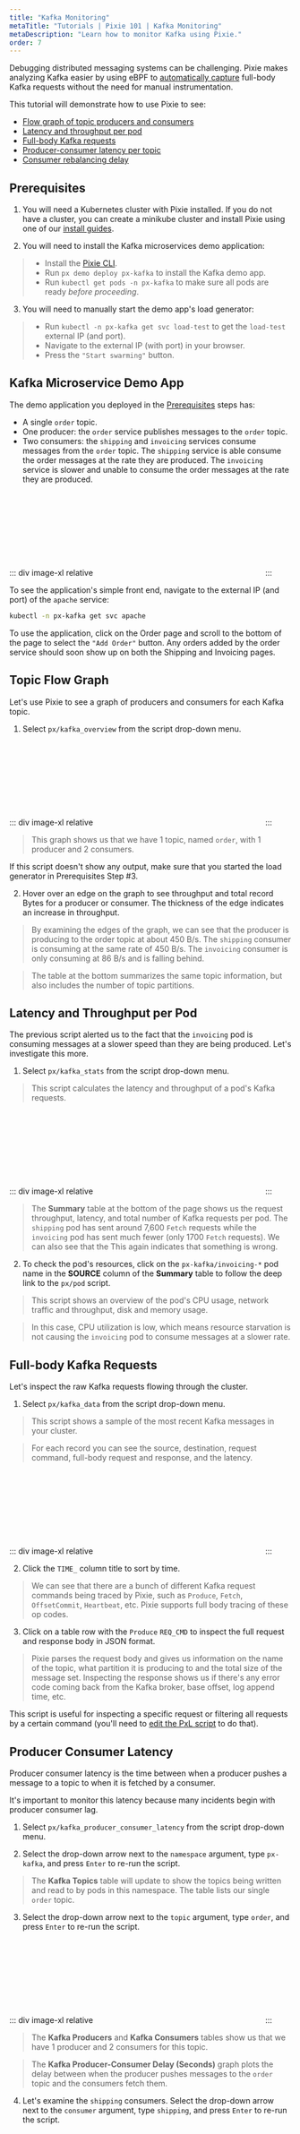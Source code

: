 ```yaml
---
title: "Kafka Monitoring"
metaTitle: "Tutorials | Pixie 101 | Kafka Monitoring"
metaDescription: "Learn how to monitor Kafka using Pixie."
order: 7
---
```


Debugging distributed messaging systems can be challenging. Pixie makes analyzing Kafka easier by using eBPF to [automatically capture](https://docs.px.dev/about-pixie/pixie-ebpf/) full-body Kafka requests without the need for manual instrumentation.

This tutorial will demonstrate how to use Pixie to see:

- [Flow graph of topic producers and consumers](#topic-flow-graph)
- [Latency and throughput per pod](#latency-and-throughput-per-pod)
- [Full-body Kafka requests](#full-body-kafka-requests)
- [Producer-consumer latency per topic](#producer-consumer-latency)
- [Consumer rebalancing delay](#consumer-rebalancing-delay)

<YouTube youTubeId="42o5fURGXqI?t=1332"/>

## Prerequisites

1. You will need a Kubernetes cluster with Pixie installed. If you do not have a cluster, you can create a minikube cluster and install Pixie using one of our [install guides](https://docs.px.dev/installing-pixie/install-guides/).

2. You will need to install the Kafka microservices demo application:

> - Install the [Pixie CLI](/installing-pixie/install-schemes/cli/#1.-install-the-pixie-cli).
> - Run `px demo deploy px-kafka` to install the Kafka demo app.
> - Run `kubectl get pods -n px-kafka` to make sure all pods are ready _before proceeding_.

3. You will need to manually start the demo app's load generator:

> - Run `kubectl -n px-kafka get svc load-test` to get the `load-test` external IP (and port).
> - Navigate to the external IP (with port) in your browser.
> - Press the `"Start swarming"` button.

## Kafka Microservice Demo App

The demo application you deployed in the [Prerequisites](#prerequisites) steps has:

- A single `order` topic.
- One producer: the `order` service publishes messages to the `order` topic.
- Two consumers: the `shipping` and `invoicing` services consume messages from the `order` topic. The `shipping` service is able consume the order messages at the rate they are produced. The `invoicing` service is slower and unable to consume the order messages at the rate they are produced.

::: div image-xl relative
<svg title='' src='use-case-tutorials/kafka/kafka-microservice-app.png'/>
:::

To see the application's simple front end, navigate to the external IP (and port) of the `apache` service:

```bash
kubectl -n px-kafka get svc apache
```

To use the application, click on the Order page and scroll to the bottom of the page to select the `"Add Order"` button. Any orders added by the order service should soon show up on both the Shipping and Invoicing pages.

## Topic Flow Graph

Let's use Pixie to see a graph of producers and consumers for each Kafka topic.

1. Select `px/kafka_overview` from the script drop-down menu.

::: div image-xl relative
<svg title='' src='use-case-tutorials/kafka/kafka-overview.png'/>
:::

> This graph shows us that we have 1 topic, named `order`, with 1 producer and 2 consumers.

<Alert variant="outlined" severity="info">If this script doesn't show any output, make sure that you started the load generator in Prerequisites Step #3.</Alert>

2. Hover over an edge on the graph to see throughput and total record Bytes for a producer or consumer. The thickness of the edge indicates an increase in throughput.

> By examining the edges of the graph, we can see that the producer is producing to the order topic at about 450 B/s. The `shipping` consumer is consuming at the same rate of 450 B/s. The `invoicing` consumer is only consuming at 86 B/s and is falling behind.

> The table at the bottom summarizes the same topic information, but also includes the number of topic partitions.

## Latency and Throughput per Pod

The previous script alerted us to the fact that the `invoicing` pod is consuming messages at a slower speed than they are being produced. Let's investigate this more.

1. Select `px/kafka_stats` from the script drop-down menu.

> This script calculates the latency and throughput of a pod's Kafka requests.

::: div image-xl relative
<svg title='' src='use-case-tutorials/kafka/kafka-stats.png'/>
:::

> The **Summary** table at the bottom of the page shows us the request throughput, latency, and total number of Kafka requests per pod. The `shipping` pod has sent around 7,600 `Fetch` requests while the `invoicing` pod has sent much fewer (only 1700 `Fetch` requests). We can also see that the This again indicates that something is wrong.

2. To check the pod's resources, click on the `px-kafka/invoicing-*` pod name in the **SOURCE** column of the **Summary** table to follow the deep link to the `px/pod` script.

> This script shows an overview of the pod's CPU usage, network traffic and throughput, disk and memory usage.

> In this case, CPU utilization is low, which means resource starvation is not causing the `invoicing` pod to consume messages at a slower rate.

## Full-body Kafka Requests

Let's inspect the raw Kafka requests flowing through the cluster.

1. Select `px/kafka_data` from the script drop-down menu.

> This script shows a sample of the most recent Kafka messages in your cluster.

> For each record you can see the source, destination, request command, full-body request and response, and the latency.

::: div image-xl relative
<svg title='' src='use-case-tutorials/kafka/kafka-data.png'/>
:::

2. Click the `TIME_` column title to sort by time.

> We can see that there are a bunch of different Kafka request commands being traced by Pixie, such as `Produce`, `Fetch`, `OffsetCommit`, `Heartbeat`, etc. Pixie supports full body tracing of these op codes.

3. Click on a table row with the `Produce` `REQ_CMD` to inspect the full request and response body in JSON format.

> Pixie parses the request body and gives us information on the name of the topic, what partition it is producing to and the total size of the message set. Inspecting the response shows us if there's any error code coming back from the Kafka broker, base offset, log append time, etc.

This script is useful for inspecting a specific request or filtering all requests by a certain command (you'll need to [edit the PxL script](https://docs.px.dev/using-pixie/using-live-ui/#write-your-own-pxl-scripts-edit-an-existing-script) to do that).

## Producer Consumer Latency

Producer consumer latency is the time between when a producer pushes a message to a topic to when it is fetched by a consumer.

It's important to monitor this latency because many incidents begin with producer consumer lag.

1. Select `px/kafka_producer_consumer_latency` from the script drop-down menu.

2. Select the drop-down arrow next to the `namespace` argument, type `px-kafka`, and press `Enter` to re-run the script.

> The **Kafka Topics** table will update to show the topics being written and read to by pods in this namespace. The table lists our single `order` topic.

3. Select the drop-down arrow next to the `topic` argument, type `order`, and press `Enter` to re-run the script.

::: div image-xl relative
<svg title='' src='use-case-tutorials/kafka/kafka-producer-consumer-latency.png'/>
:::

> The **Kafka Producers** and **Kafka Consumers** tables show us that we have 1 producer and 2 consumers for this topic.

> The **Kafka Producer-Consumer Delay (Seconds)** graph plots the delay between when the producer pushes messages to the `order` topic and the consumers fetch them.

4. Let's examine the `shipping` consumers. Select the drop-down arrow next to the `consumer` argument, type `shipping`, and press `Enter` to re-run the script.

::: div image-xl relative
<svg title='' src='use-case-tutorials/kafka/kafka-producer-consumer-latency-shipping.png'/>
:::

> The graph updates to show a flat line. This tells us that there is near zero latency between when the `order` topic messages are being produced and when all 5 `shipping` partitions are consuming the messages.

4. Let's examine the `invoicing` consumers. Select the drop-down arrow next to the `consumer` argument, type `invoicing`, and press `Enter` to re-run the script.

::: div image-xl relative
<svg title='' src='use-case-tutorials/kafka/kafka-producer-consumer-latency-invoicing.png'/>
:::

> The graph updates to show non-zero latency for all 5 `invoicing` partitions. All 5 partitions are consuming `order` topic messages around 40-55 seconds after they are being produced.

> The zig zag line shape is due to the `invoicing` consumer fetching a batch of messages from the topic, processing these messages slowly, then fetching another group of messages and being even more behind. The overall trend is upward; there is increasing producer-consumer lag for the `invoicing` consumer. This is a bad sign.

## Consumer Rebalancing Delay

Consumer rebalancing (shuffling the consumers among partitions) happens whenever a new consumer comes online or an existing consumer goes offline.

It's important to monitor these events because either some or all of the consumers are stopped from consuming messages when the rebalancing is in progress. If consumer rebalancing events happen too often, this can cause consumers to lag in their consumption of topics.

1. To trigger a rebalancing, we'll need to scale our deployments. Run:

```bash
kubectl scale --replicas=3 deployment shipping -n px-kafka
```

2. Select `px/kafka_consumer_rebalancing` from the script drop-down menu.

> This script visualizes the most recent Kafka consumer rebalancing events with their delays.

::: div image-xl relative
<svg title='' src='use-case-tutorials/kafka/kafka-consumer-rebalancing.png'/>
:::

> The **Consumer Groups** table shows us that we now have 3 members in the `shipping` consumer group.

> Each consumer rebalancing event consists of 1 `JoinGroup` and 1 `SyncGroup` request per consumer. The **Consumer Rebalancing Events** table shows the traced `JoinGroup` and `SyncGroup` requests.

> The **Consumer Rebalancing Delay** table at the top calculates the delay between when the `JoinGroup` request was sent and when the `SyncGroup` request was received.
